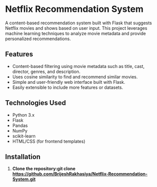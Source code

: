 # Netflix Recommendation System

A content-based recommendation system built with Flask that suggests Netflix movies and shows based on user input. This project leverages machine learning techniques to analyze movie metadata and provide personalized recommendations.

## Features

- Content-based filtering using movie metadata such as title, cast, director, genres, and description.
- Uses cosine similarity to find and recommend similar movies.
- Simple and user-friendly web interface built with Flask.
- Easily extensible to include more features or datasets.


## Technologies Used

- Python 3.x
- Flask
- Pandas
- NumPy
- scikit-learn
- HTML/CSS (for frontend templates)

## Installation

1. **Clone the repository:git clone https://github.com/BrijeshRakhasiya/Netflix-Recommendation-System.git**

